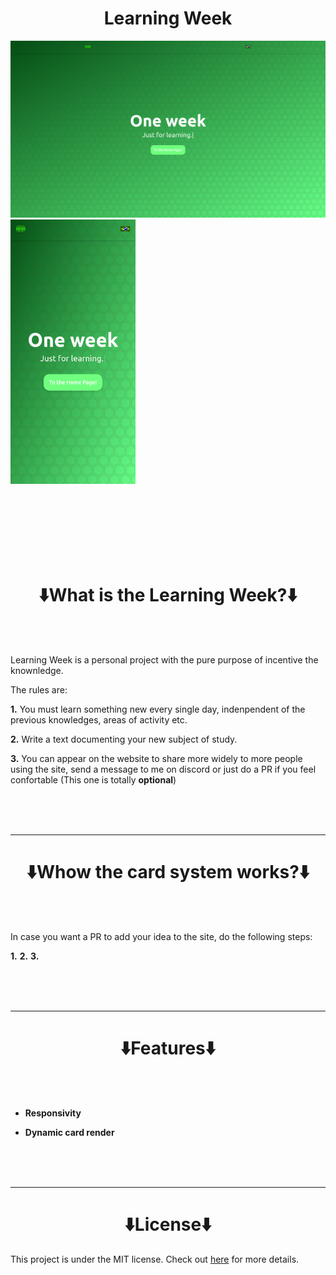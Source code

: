 <h1 align="center" font-weight: bold;" >Learning Week</h1>

<p float="left">
  <img src="images/learning-week-preview-landing-desktop.png" width="800" />
  <img src="images/learning-week-preview-landing-mobile.png" width="200" /> 
</p>

<br>
<br>
<br>
<br>
<br>
<br>

<h1 align="center">⬇️What is the Learning Week?⬇️</h1>
<br>
<br>

Learning Week is a personal project with the pure purpose of incentive the knownledge.

The rules are:

**1.** You must learn something new every single day, indenpendent of the previous knowledges, areas of activity etc.

**2.** Write a text documenting your new subject of study.

**3.** You can appear on the website to share more widely to more people using the site, send a message to me on discord or just do a PR if you feel confortable (This one is totally **optional**)

<br>
<br>
<br>

---

<h1 align="center">⬇️Whow the card system works?⬇️</h1>
<br>
<br>

In case you want a PR to add your idea to the site, do the following steps:

**1.**
**2.**
**3.**

<br>
<br>
<br>

---

<h1 align="center">⬇️Features⬇️</h1>
<br>
<br>

- **Responsivity**

- **Dynamic card render**

<br>
<br>
<br>

---

<h1 align="center">⬇️License⬇️</h1>

This project is under the MIT license. Check out [here](/LICENSE) for more details.
